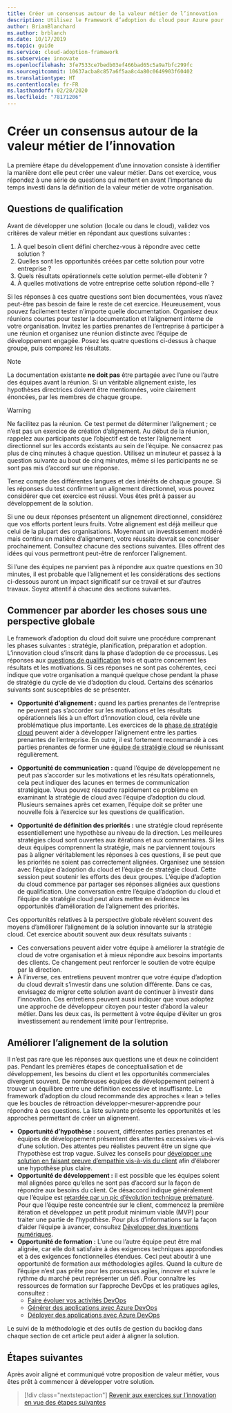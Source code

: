 ```yaml
---
title: Créer un consensus autour de la valeur métier de l’innovation
description: Utilisez le Framework d’adoption du cloud pour Azure pour apprendre à créer un consensus autour de la définition de la valeur métier de l’innovation du cloud des parties prenantes.
author: BrianBlanchard
ms.author: brblanch
ms.date: 10/17/2019
ms.topic: guide
ms.service: cloud-adoption-framework
ms.subservice: innovate
ms.openlocfilehash: 3fe7533ce7bedb03ef466bad65c5a9a7bfc299fc
ms.sourcegitcommit: 10637acba8c857a6f5aa8c4a80c0649903f60402
ms.translationtype: HT
ms.contentlocale: fr-FR
ms.lasthandoff: 02/28/2020
ms.locfileid: "78171206"
---
```

# <a name="build-consensus-on-the-business-value-of-innovation"></a>Créer un consensus autour de la valeur métier de l’innovation

La première étape du développement d’une innovation consiste à identifier la manière dont elle peut créer une valeur métier. Dans cet exercice, vous répondez à une série de questions qui mettent en avant l’importance du temps investi dans la définition de la valeur métier de votre organisation.

## <a name="qualifying-questions"></a>Questions de qualification

Avant de développer une solution (locale ou dans le cloud), validez vos critères de valeur métier en répondant aux questions suivantes :

1. À quel besoin client défini cherchez-vous à répondre avec cette solution ?
1. Quelles sont les opportunités créées par cette solution pour votre entreprise ?
1. Quels résultats opérationnels cette solution permet-elle d’obtenir ?
1. À quelles motivations de votre entreprise cette solution répond-elle ?

Si les réponses à ces quatre questions sont bien documentées, vous n’avez peut-être pas besoin de faire le reste de cet exercice. Heureusement, vous pouvez facilement tester n’importe quelle documentation. Organisez deux réunions courtes pour tester la documentation et l’alignement interne de votre organisation. Invitez les parties prenantes de l’entreprise à participer à une réunion et organisez une réunion distincte avec l’équipe de développement engagée. Posez les quatre questions ci-dessus à chaque groupe, puis comparez les résultats.

> [!NOTE]
> La documentation existante **ne doit pas** être partagée avec l’une ou l’autre des équipes avant la réunion. Si un véritable alignement existe, les hypothèses directrices doivent être mentionnées, voire clairement énoncées, par les membres de chaque groupe.

<!-- -->

> [!WARNING]
> Ne facilitez pas la réunion. Ce test permet de déterminer l’alignement ; ce n’est pas un exercice de création d’alignement. Au début de la réunion, rappelez aux participants que l’objectif est de tester l’alignement directionnel sur les accords existants au sein de l’équipe. Ne consacrez pas plus de cinq minutes à chaque question. Utilisez un minuteur et passez à la question suivante au bout de cinq minutes, même si les participants ne se sont pas mis d’accord sur une réponse.

Tenez compte des différentes langues et des intérêts de chaque groupe. Si les réponses du test confirment un alignement directionnel, vous pouvez considérer que cet exercice est réussi. Vous êtes prêt à passer au développement de la solution.

Si une ou deux réponses présentent un alignement directionnel, considérez que vos efforts portent leurs fruits. Votre alignement est déjà meilleur que celui de la plupart des organisations. Moyennant un investissement modéré mais continu en matière d’alignement, votre réussite devrait se concrétiser prochainement. Consultez chacune des sections suivantes. Elles offrent des idées qui vous permettront peut-être de renforcer l’alignement.

Si l’une des équipes ne parvient pas à répondre aux quatre questions en 30 minutes, il est probable que l’alignement et les considérations des sections ci-dessous auront un impact significatif sur ce travail et sur d’autres travaux. Soyez attentif à chacune des sections suivantes.

## <a name="address-the-big-picture-first"></a>Commencer par aborder les choses sous une perspective globale

Le framework d’adoption du cloud doit suivre une procédure comprenant les phases suivantes : stratégie, planification, préparation et adoption. L’innovation cloud s’inscrit dans la phase d’adoption de ce processus. Les réponses aux [questions de qualification](#qualifying-questions) trois et quatre concernent les résultats et les motivations. Si ces réponses ne sont pas cohérentes, ceci indique que votre organisation a manqué quelque chose pendant la phase de stratégie du cycle de vie d’adoption du cloud. Certains des scénarios suivants sont susceptibles de se présenter.

- **Opportunité d’alignement :** quand les parties prenantes de l’entreprise ne peuvent pas s’accorder sur les motivations et les résultats opérationnels liés à un effort d’innovation cloud, cela révèle une problématique plus importante. Les exercices de la [phase de stratégie cloud](../strategy/index.md) peuvent aider à développer l’alignement entre les parties prenantes de l’entreprise. En outre, il est fortement recommandé à ces parties prenantes de former une [équipe de stratégie cloud](../organize/cloud-strategy.md) se réunissant régulièrement.

- **Opportunité de communication :** quand l’équipe de développement ne peut pas s’accorder sur les motivations et les résultats opérationnels, cela peut indiquer des lacunes en termes de communication stratégique. Vous pouvez résoudre rapidement ce problème en examinant la stratégie de cloud avec l’équipe d’adoption du cloud. Plusieurs semaines après cet examen, l’équipe doit se prêter une nouvelle fois à l’exercice sur les questions de qualification.

- **Opportunité de définition des priorités :** une stratégie cloud représente essentiellement une hypothèse au niveau de la direction. Les meilleures stratégies cloud sont ouvertes aux itérations et aux commentaires. Si les deux équipes comprennent la stratégie, mais ne parviennent toujours pas à aligner véritablement les réponses à ces questions, il se peut que les priorités ne soient pas correctement alignées. Organisez une session avec l’équipe d’adoption du cloud et l’équipe de stratégie cloud. Cette session peut soutenir les efforts des deux groupes. L’équipe d’adoption du cloud commence par partager ses réponses alignées aux questions de qualification. Une conversation entre l’équipe d’adoption du cloud et l’équipe de stratégie cloud peut alors mettre en évidence les opportunités d’amélioration de l’alignement des priorités.

Ces opportunités relatives à la perspective globale révèlent souvent des moyens d’améliorer l’alignement de la solution innovante sur la stratégie cloud. Cet exercice aboutit souvent aux deux résultats suivants :

- Ces conversations peuvent aider votre équipe à améliorer la stratégie de cloud de votre organisation et à mieux répondre aux besoins importants des clients. Ce changement peut renforcer le soutien de votre équipe par la direction.
- À l’inverse, ces entretiens peuvent montrer que votre équipe d’adoption du cloud devrait s’investir dans une solution différente. Dans ce cas, envisagez de migrer cette solution avant de continuer à investir dans l’innovation. Ces entretiens peuvent aussi indiquer que vous adoptez une approche de développeur citoyen pour tester d’abord la valeur métier. Dans les deux cas, ils permettent à votre équipe d’éviter un gros investissement au rendement limité pour l’entreprise.

## <a name="address-solution-alignment"></a>Améliorer l’alignement de la solution

Il n’est pas rare que les réponses aux questions une et deux ne coïncident pas. Pendant les premières étapes de conceptualisation et de développement, les besoins du client et les opportunités commerciales divergent souvent. De nombreuses équipes de développement peinent à trouver un équilibre entre une définition excessive et insuffisante. Le framework d’adoption du cloud recommande des approches « lean » telles que les boucles de rétroaction développer-mesurer-apprendre pour répondre à ces questions. La liste suivante présente les opportunités et les approches permettant de créer un alignement.

- **Opportunité d’hypothèse :** souvent, différentes parties prenantes et équipes de développement présentent des attentes excessives vis-à-vis d’une solution. Des attentes peu réalistes peuvent être un signe que l’hypothèse est trop vague. Suivez les conseils pour [développer une solution en faisant preuve d’empathie vis-à-vis du client](./considerations/build.md) afin d’élaborer une hypothèse plus claire.
- **Opportunité de développement :** il est possible que les équipes soient mal alignées parce qu’elles ne sont pas d’accord sur la façon de répondre aux besoins du client. Ce désaccord indique généralement que l’équipe est [retardée par un pic d’évolution technique prématuré](./considerations/build.md#reduce-complexity-and-delay-technical-spikes). Pour que l’équipe reste concentrée sur le client, commencez la première itération et développez un petit produit minimum viable (MVP) pour traiter une partie de l’hypothèse. Pour plus d’informations sur la façon d’aider l’équipe à avancer, consultez [Développer des inventions numériques](./considerations/invention.md).
- **Opportunité de formation :** L’une ou l’autre équipe peut être mal alignée, car elle doit satisfaire à des exigences techniques approfondies et à des exigences fonctionnelles étendues. Ceci peut aboutir à une opportunité de formation aux méthodologies agiles. Quand la culture de l’équipe n’est pas prête pour les processus agiles, innover et suivre le rythme du marché peut représenter un défi.  Pour connaître les ressources de formation sur l’approche DevOps et les pratiques agiles, consultez :
  - [Faire évoluer vos activités DevOps](https://docs.microsoft.com/learn/paths/evolve-your-devops-practices)
  - [Générer des applications avec Azure DevOps](https://docs.microsoft.com/learn/paths/build-applications-with-azure-devops)
  - [Déployer des applications avec Azure DevOps](https://docs.microsoft.com/learn/paths/deploy-applications-with-azure-devops)

Le suivi de la méthodologie et des outils de gestion du backlog dans chaque section de cet article peut aider à aligner la solution.

## <a name="next-steps"></a>Étapes suivantes

Après avoir aligné et communiqué votre proposition de valeur métier, vous êtes prêt à commencer à développer votre solution.

> [!div class="nextstepaction"]
> [Revenir aux exercices sur l’innovation en vue des étapes suivantes](./index.md)

